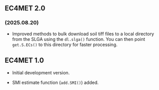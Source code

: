 ## EC4MET 2.0 
### (2025.08.20)

* Improved methods to bulk download soil tiff files to a local directory from the SLGA using the `dl.slga()` function. You can then point `get.S.ECs()` 
to this directory for faster processing.


## EC4MET 1.0

* Initial development version.

* SMI estimate function (`add.SMI()`) added.